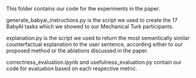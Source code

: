 This folder contains our code for the experiments in the paper.

generate_babyai_instructions.py is the script we used to create the 17 BabyAI tasks which we showed to our Mechanical Turk participants.

explanation.py is the script we used to return the most semantically similar counterfactual explanation to the user sentence, according either to our proposed method or the ablations discussed in the paper.

correctness_evaluation.ipynb and usefulness_evaluation.py contain our code for evaluation based on each respective metric.

